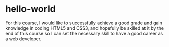 # hello-world
For this course, I would like to successfully achieve a good grade and gain knowledge in coding HTML5 and CSS3, and hopefully be skilled at it by the end of this course so I can set the necessary skill to have a good career as a web developer. 